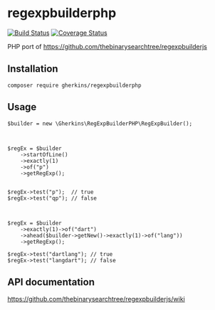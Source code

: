 # regexpbuilderphp


[![Build Status](https://api.travis-ci.org/gherkins/regexpbuilderphp.svg)](https://travis-ci.org/gherkins/regexpbuilderphp)
[![Coverage Status](https://coveralls.io/repos/gherkins/regexpbuilderphp/badge.svg?branch=master)](https://coveralls.io/r/gherkins/regexpbuilderphp?branch=master)

PHP port of https://github.com/thebinarysearchtree/regexpbuilderjs


Installation
----

`composer require gherkins/regexpbuilderphp`


Usage
----

    $builder = new \Gherkins\RegExpBuilderPHP\RegExpBuilder();



    $regEx = $builder
        ->startOfLine()
        ->exactly(1)
        ->of("p")
        ->getRegExp();


    $regEx->test("p");  // true
    $regEx->test("qp"); // false
        
        
        
    $regEx = $builder
        ->exactly(1)->of("dart")
        ->ahead($builder->getNew()->exactly(1)->of("lang"))
        ->getRegExp();
    
    $regEx->test("dartlang"); // true
    $regEx->test("langdart"); // false
    

API documentation
---

https://github.com/thebinarysearchtree/regexpbuilderjs/wiki